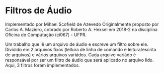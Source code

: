 # Filtros de Áudio
Implementado por Mihael Scofield de Azevedo
Originalmente proposto por Carlos A. Maziero, cobrado por Roberto A. Hexsel em 2018-2
na disciplina Oficina de Computação (ci067) - UFPR.

Um trabalho que lê um arquivo de áudio e escreve um filtro sobre ele.
Dividido em 2 arquivos fixos (leitura de linha de comando e leitura/escrita de arquivos) e vários arquivos variádos. 
Cada arquivo variádo é responsável por ser um filtro de áudio que será aplicado no arquivo lido. 
Aqui, 3 filtros foram implementados.
